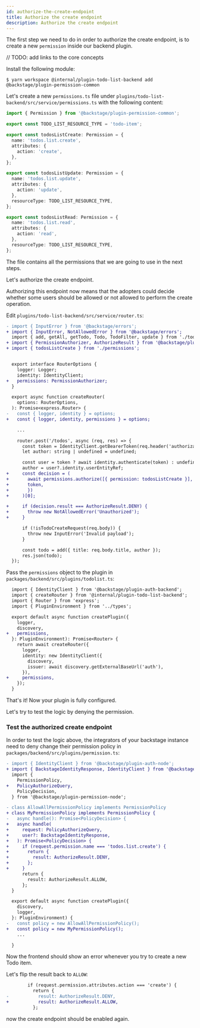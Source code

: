 ```yaml
---
id: authorize-the-create-endpoint
title: Authorize the create endpoint
description: Authorize the create endpoint
---
```


The first step we need to do in order to authorize the create endpoint, is to create a new `permission` inside our backend plugin.

// TODO: add links to the core concepts

Install the following module:

```
$ yarn workspace @internal/plugin-todo-list-backend add @backstage/plugin-permission-common
```

Let's create a new `permissions.ts` file under `plugins/todo-list-backend/src/service/permissions.ts` with the following content:

```typescript
import { Permission } from '@backstage/plugin-permission-common';

export const TODO_LIST_RESOURCE_TYPE = 'todo-item';

export const todosListCreate: Permission = {
  name: 'todos.list.create',
  attributes: {
    action: 'create',
  },
};

export const todosListUpdate: Permission = {
  name: 'todos.list.update',
  attributes: {
    action: 'update',
  },
  resourceType: TODO_LIST_RESOURCE_TYPE,
};

export const todosListRead: Permission = {
  name: 'todos.list.read',
  attributes: {
    action: 'read',
  },
  resourceType: TODO_LIST_RESOURCE_TYPE,
};
```

The file contains all the permissions that we are going to use in the next steps.

Let's authorize the create endpoint.

Authorizing this endpoint now means that the adopters could decide whether some users should be allowed or not allowed to perform the create operation.

Edit `plugins/todo-list-backend/src/service/router.ts`:

```diff
- import { InputError } from '@backstage/errors';
+ import { InputError, NotAllowedError } from '@backstage/errors';
  import { add, getAll, getTodo, Todo, TodoFilter, update } from './todos';
+ import { PermissionAuthorizer, AuthorizeResult } from '@backstage/plugin-permission-common';
+ import { todosListCreate } from './permissions';


  export interface RouterOptions {
    logger: Logger;
    identity: IdentityClient;
+   permissions: PermissionAuthorizer;
  }

  export async function createRouter(
    options: RouterOptions,
  ): Promise<express.Router> {
-   const { logger, identity } = options;
+   const { logger, identity, permissions } = options;

    ...

    router.post('/todos', async (req, res) => {
      const token = IdentityClient.getBearerToken(req.header('authorization'));
      let author: string | undefined = undefined;

      const user = token ? await identity.authenticate(token) : undefined;
      author = user?.identity.userEntityRef;
+     const decision = (
+       await permissions.authorize([{ permission: todosListCreate }], {
+       token,
+       })
+     )[0];

+     if (decision.result === AuthorizeResult.DENY) {
+       throw new NotAllowedError('Unauthorized');
+     }

      if (!isTodoCreateRequest(req.body)) {
        throw new InputError('Invalid payload');
      }

      const todo = add({ title: req.body.title, author });
      res.json(todo);
  });

```

Pass the `permissions` object to the plugin in `packages/backend/src/plugins/todolist.ts`:

```diff
  import { IdentityClient } from '@backstage/plugin-auth-backend';
  import { createRouter } from '@internal/plugin-todo-list-backend';
  import { Router } from 'express';
  import { PluginEnvironment } from '../types';

  export default async function createPlugin({
    logger,
    discovery,
+   permissions,
  }: PluginEnvironment): Promise<Router> {
    return await createRouter({
      logger,
      identity: new IdentityClient({
        discovery,
        issuer: await discovery.getExternalBaseUrl('auth'),
      }),
+     permissions,
    });
  }
```

That's it! Now your plugin is fully configured.

Let's try to test the logic by denying the permission.

### Test the authorized create endpoint

In order to test the logic above, the integrators of your backstage instance need to deny change their permission policy in `packages/backend/src/plugins/permission.ts`:

```diff
- import { IdentityClient } from '@backstage/plugin-auth-node';
+ import { BackstageIdentityResponse, IdentityClient } from '@backstage/plugin-auth-node';
  import {
    PermissionPolicy,
+   PolicyAuthorizeQuery,
    PolicyDecision,
  } from '@backstage/plugin-permission-node';

- class AllowAllPermissionPolicy implements PermissionPolicy
+ class MyPermissionPolicy implements PermissionPolicy {
-   async handle(): Promise<PolicyDecision> {
+   async handle(
+     request: PolicyAuthorizeQuery,
+     user?: BackstageIdentityResponse,
+   ): Promise<PolicyDecision> {
+     if (request.permission.name === 'todos.list.create') {
+       return {
+         result: AuthorizeResult.DENY,
+       };
+     }
      return {
        result: AuthorizeResult.ALLOW,
      };
  }

  export default async function createPlugin({
    discovery,
    logger,
  }: PluginEnvironment) {
-   const policy = new AllowAllPermissionPolicy();
+   const policy = new MyPermissionPolicy();
    ...

  }
```

Now the frontend should show an error whenever you try to create a new Todo item.

Let's flip the result back to `ALLOW`:

```diff
        if (request.permission.attributes.action === 'create') {
          return {
-           result: AuthorizeResult.DENY,
+           result: AuthorizeResult.ALLOW,
          };
```

now the create endpoint should be enabled again.
